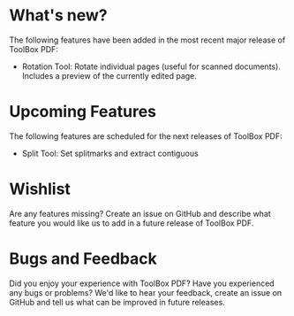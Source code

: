 ﻿# What's new?
The following features have been added in the most recent major release of ToolBox PDF:

- Rotation Tool: Rotate individual pages (useful for scanned documents). Includes a preview of the currently edited page.

# Upcoming Features
The following features are scheduled for the next releases of ToolBox PDF:

- Split Tool: Set splitmarks and extract contiguous 

# Wishlist
Are any features missing? Create an issue on GitHub and describe what feature you would like us to add in a future release of ToolBox PDF.

# Bugs and Feedback
Did you enjoy your experience with ToolBox PDF? Have you experienced any bugs or problems? We'd like to hear your feedback, create an issue on GitHub and tell us what can be improved in future releases.